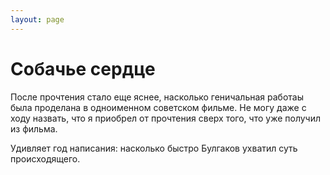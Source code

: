 ```yaml
---
layout: page
---
```


# Собачье сердце
После прочтения стало еще яснее, насколько геничальная работаы была проделана в одноименном советском фильме. Не могу даже с ходу назвать, что я приобрел от прочтения сверх того, что уже получил из фильма.

Удивляет год написания: насколько быстро Булгаков ухватил суть происходящего.
